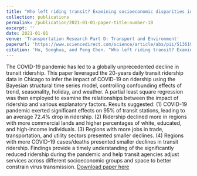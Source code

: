 ```yaml
---
title: "Who left riding transit? Examining socioeconomic disparities in the impact of COVID-19 on ridership"
collection: publications
permalink: /publication/2021-01-01-paper-title-number-10
excerpt: ''
date: 2021-01-01
venue: 'Transportation Research Part D: Transport and Environment'
paperurl: 'https://www.sciencedirect.com/science/article/abs/pii/S1361920920308397'
citation: 'Hu, Songhua, and Peng Chen. "Who left riding transit? Examining socioeconomic disparities in the impact of COVID-19 on ridership." Transportation Research Part D: Transport and Environment 90 (2021): 102654.'
---
```

The COVID-19 pandemic has led to a globally unprecedented decline in transit ridership. This paper leveraged the 20-years daily transit ridership data in Chicago to infer the impact of COVID-19 on ridership using the Bayesian structural time series model, controlling confounding effects of trend, seasonality, holiday, and weather. A partial least square regression was then employed to examine the relationships between the impact of ridership and various explanatory factors. Results suggested: (1) COVID-19 pandemic exerted significant effects on 95% of transit stations, leading to an average 72.4% drop in ridership. (2) Ridership declined more in regions with more commercial lands and higher percentages of white, educated, and high-income individuals. (3) Regions with more jobs in trade, transportation, and utility sectors presented smaller declines. (4) Regions with more COVID-19 cases/deaths presented smaller declines in transit ridership. Findings provide a timely understanding of the significantly reduced ridership during the pandemic and help transit agencies adjust services across different socioeconomic groups and space to better constrain virus transmission.
[Download paper here](https://www.sciencedirect.com/science/article/abs/pii/S1361920920308397)
